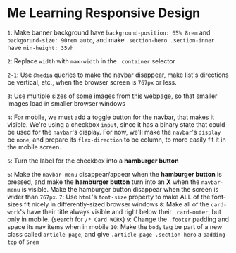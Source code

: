# Me Learning Responsive Design
``1``: Make banner background have ``background-position: 65% 8rem`` and ``backgorund-size: 90rem auto``, and make ``.section-hero .section-inner`` have ``min-height: 35vh``

``2``: Replace ``width`` with ``max-width`` in the ``.container`` selector

``2-1``: Use ``@media`` queries to make the navbar disappear, make list's directions be vertical, etc., when the browser screen is ``767px`` or less.

``3``: Use multiple sizes of some images from [this webpage](https://www.responsivebreakpoints.com/), so that smaller images load in smaller browser windows

``4``: For mobile, we must add a toggle button for the navbar, that makes it visible. We're using a checkbox ``input``, since it has a binary state that could be used for the ``navbar``'s display. For now, we'll make the ``navbar``'s ``display`` be ``none``, and prepare its ``flex-direction`` to be column, to more easily fit it in the mobile screen.

``5``: Turn the label for the checkbox into a __hamburger button__

``6``: Make the ``navbar-menu`` disappear/appear when the __hamburger button__ is pressed, and make the __hamburger button__ turn into an __X__ when the ``navbar-menu`` is visible. Make the hamburger button disappear when the screen is wider than ``767px``.
``7``: Use ``html``'s ``font-size`` property to make ALL of the font-sizes fit nicely in differently-sized browser windows
``8``: Make all of the ``card-work``'s have their title always visible and right below their ``.card-outer``, but only in mobile. (search for ``/* Card WORK``)
``9``: Change the ``.footer`` padding and space its nav items when in mobile
``10``: Make the ``body`` tag be part of a new class called ``article-page``, and give ``.article-page .section-hero`` a ``padding-top`` of ``5rem``
